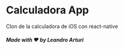 # Calculadora App
Clon de la calculadora de iOS con react-native

##### Made with ❤️ by Leandro Arturi
